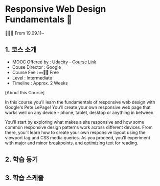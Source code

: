# Responsive Web Design Fundamentals 🐻

👩🏻‍💻 From 19.09.11~



## 1. 코스 소개

- MOOC Offered by : [Udacity](https://www.udacity.com/) - [Course Link](https://www.udacity.com/course/responsive-web-design-fundamentals--ud893)
- Couse Director : Google
- Course Fee :   💵🙅‍♀️ Free 
- Level : Intermediate
- Timeline : Approx. 2 Weeks

[About this Course]

In this course you'll learn the fundamentals of responsive web design with Google's Pete LePage! You'll create your own responsive web page that works well on any device - phone, tablet, desktop or anything in between.

You’ll start by exploring what makes a site responsive and how some common responsive design patterns work across different devices. From there, you’ll learn how to create your own responsive layout using the viewport tag and CSS media queries. As you proceed, you’ll experiment with major and minor breakpoints, and optimizing text for reading.



## 2. 학습 동기



## 3. 학습 스케줄

